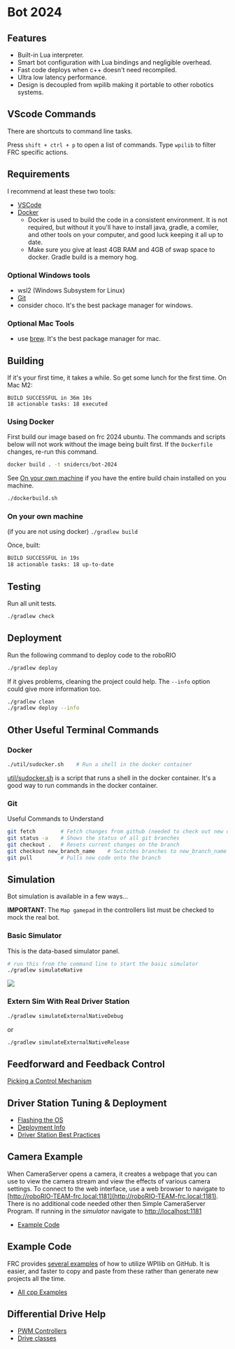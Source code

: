 # Bot 2024

## Features
- Built-in Lua interpreter.
- Smart bot configuration with Lua bindings and negligible overhead.
- Fast code deploys when c++ doesn't need recompiled.
- Ultra low latency performance.
- Design is decoupled from wpilib making it portable to other robotics systems.

## VScode Commands
There are shortcuts to command line tasks.

Press `shift + ctrl + p` to open a list of commands. Type `wpilib` to filter FRC specific actions.

## Requirements

I recommend at least these two tools:
- [VSCode](https://code.visualstudio.com/)
- [Docker](https://www.docker.com/products/docker-desktop)
    - Docker is used to build the code in a consistent environment. It is not required, but without it you'll have to install java, gradle, a comiler, and other tools on your computer, and good luck keeping it all up to date. 
    - Make sure you give at least 4GB RAM and 4GB of swap space to docker.  Gradle build is a memory hog.

### Optional Windows tools
- wsl2 (Windows Subsystem for Linux)
- [Git](https://git-scm.com/downloads)
- consider choco.  It's the best package manager for windows.

### Optional Mac Tools
- use [brew]().  It's the best package manager for mac.

## Building

If it's your first time, it takes a while.  So get some lunch for the first time.   On Mac M2:
```
BUILD SUCCESSFUL in 36m 10s
18 actionable tasks: 18 executed
```

### Using Docker
First build our image based on frc 2024 ubuntu. The commands and scripts below will not work without the image being built first.  If the `Dockerfile` changes, re-run this command.
```bash
docker build . -t snidercs/bot-2024
```

See [On your own machine](#On_you_own_machine) if you have the entire build chain installed on you machine.
```bash
./dockerbuild.sh
```

### On your own machine 
(if you are not using docker) `./gradlew build`

Once, built:
```bash
BUILD SUCCESSFUL in 19s
18 actionable tasks: 18 up-to-date
```

## Testing
Run all unit tests.
```bash
./gradlew check
```

## Deployment
Run the following command to deploy code to the roboRIO
```bash
./gradlew deploy
```

If it gives problems, cleaning the project could help. The `--info` option could give more information too.
```bash
./gradlew clean
./gradlew deploy --info

```

## Other Useful Terminal Commands

### Docker

```bash
./util/sudocker.sh    # Run a shell in the docker container
```
[util/sudocker.sh](util/sudocker.sh) is a script that runs a shell in the docker container.  It's a good way to run commands in the docker container.

### Git

Useful Commands to Understand
```bash
git fetch        # Fetch changes from github (needed to check out new ones)
git status -a    # Shows the status of all git branches
git checkout .   # Resets current changes on the branch
git checkout new_branch_name    # Switches branches to new_branch_name from a different branch
git pull         # Pulls new code onto the branch
```

## Simulation
Bot simulation is available in a few ways...

**IMPORTANT**: The `Map gamepad` in the controllers list must be checked to mock the real bot.

### Basic Simulator
This is the data-based simulator panel.

```bash
# run this from the command line to start the basic simulator
./gradlew simulateNative
```

![](doc/images/basic-simulator.png)

### Extern Sim With Real Driver Station

```bash
./gradlew simulateExternalNativeDebug
```
or
```bash
./gradlew simulateExternalNativeRelease
```

## Feedforward and Feedback Control

[Picking a Control Mechanism](https://docs.wpilib.org/en/stable/docs/software/advanced-controls/introduction/picking-control-strategy.html)


## Driver Station Tuning & Deployment
* [Flashing the OS](https://docs.wpilib.org/en/stable/docs/zero-to-robot/step-3/imaging-your-roborio.html)
* [Deployment Info](https://docs.wpilib.org/en/stable/docs/software/vscode-overview/deploying-robot-code.html#building-and-deploying-robot-code)
* [Driver Station Best Practices](https://frcdocs.wpi.edu/en/2022/docs/software/driverstation/driver-station-best-practices.html)

## Camera Example

When CameraServer opens a camera, it creates a webpage that you can use to view the camera stream and view the effects of various camera settings. To connect to the web interface, use a web browser to navigate to [http://roboRIO-TEAM-frc.local:1181](http://roboRIO-TEAM-frc.local:1181). There is no additional code needed other then Simple CameraServer Program.  If running in the *simulator* navigate to [http://localhost:1181](http://localhost:1181)

* [Example Code](https://docs.wpilib.org/en/stable/docs/software/vision-processing/roborio/using-the-cameraserver-on-the-roborio.html)

## Example Code

FRC provides [several examples](https://github.com/wpilibsuite/allwpilib/tree/main/wpilibcExamples/src/main/cpp/examples) of how to utilize WPIlib on GitHub.  It is easier, and faster to copy and paste from these rather than generate new projects all the time.

* [All cpp Examples](https://github.com/wpilibsuite/allwpilib/tree/main/wpilibcExamples/src/main/cpp/examples)

## Differential Drive Help

* [PWM Controllers](https://docs.wpilib.org/en/stable/docs/software/hardware-apis/motors/pwm-controllers.html)
* [Drive classes](https://docs.wpilib.org/en/stable/docs/software/hardware-apis/motors/wpi-drive-classes.html)
